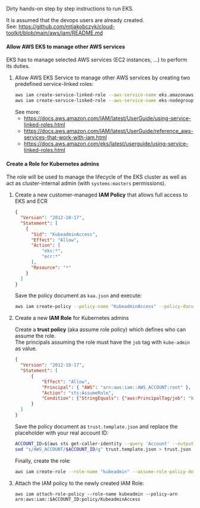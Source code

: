 Dirty hands-on step by step instructions to run EKS.

It is assumed that the devops users are already created.  
See: https://github.com/mtjakobczyk/cloud-toolkit/blob/main/aws/iam/README.md 

#### Allow AWS EKS to manage other AWS services
EKS has to manage selected AWS services (EC2 instances, ...) to perform its duties.

1. Allow AWS EKS Service to manage other AWS services by creating two predefined service-linked roles:
    ```bash
    aws iam create-service-linked-role --aws-service-name eks.amazonaws.com
    aws iam create-service-linked-role --aws-service-name eks-nodegroup.amazonaws.com
    ```
    See more:
    - https://docs.aws.amazon.com/IAM/latest/UserGuide/using-service-linked-roles.html
    - https://docs.aws.amazon.com/IAM/latest/UserGuide/reference_aws-services-that-work-with-iam.html
    - https://docs.aws.amazon.com/eks/latest/userguide/using-service-linked-roles.html

#### Create a Role for Kubernetes admins
The role will be used to manage the lifecycle of the EKS cluster as well as act as cluster-internal admin (with `systems:masters` permissions).

1. Create a new customer-managed **IAM Policy** that allows full access to EKS and ECR
    ```json
    {
      "Version": "2012-10-17",
      "Statement": [
        {
          "Sid": "KubeadminAccess",
          "Effect": "Allow",
          "Action": [
              "eks:*",
              "ecr:*"
          ],
          "Resource": "*"
        }
      ]
    }
    ```
    Save the policy document as `kaa.json` and execute:
    ```bash
    aws iam create-policy --policy-name "KubeadminAccess" --policy-document file://kaa.json
    ```
    
2. Create a new **IAM Role** for Kubernetes admins

    Create a **trust policy** (aka assume role policy) which defines who can assume the role.  
    The principals assuming the role must have the `job` tag with `kube-admin` as value.
    ```json
    {
      "Version": "2012-10-17",
      "Statement": [
          {
              "Effect": "Allow",
              "Principal": { "AWS": "arn:aws:iam::AWS_ACCOUNT:root" },
              "Action": "sts:AssumeRole",
              "Condition": {"StringEquals": {"aws:PrincipalTag/job": "kube-admin"}}
          }
      ]
    }
    ```
    Save the policy document as `trust.template.json` and replace the placeholder with your real account ID: 
    ```bash
    ACCOUNT_ID=$(aws sts get-caller-identity --query 'Account' --output text)
    sed "s/AWS_ACCOUNT/$ACCOUNT_ID/g" trust.template.json > trust.json
    ```
    Finally, create the role:
    ```bash
    aws iam create-role --role-name "kubeadmin" --assume-role-policy-document file://trust.json
    ```
3. Attach the IAM policy to the newly created IAM Role:
    ```
    aws iam attach-role-policy --role-name kubeadmin --policy-arn arn:aws:iam::$ACCOUNT_ID:policy/KubeadminAccess
    ```
